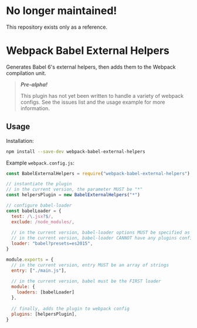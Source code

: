 # No longer maintained!
This repository exists only as a reference.

# Webpack Babel External Helpers
Generates Babel 6's external helpers, then adds them to the Webpack compilation unit.

> ***Pre-alpha!***
>
> This plugin has not yet been written to handle a variety of webpack configs.
> See the issues list and the usage example for more information.

## Usage
Installation:
```sh
npm install --save-dev webpack-babel-external-helpers
```

Example `webpack.config.js`:
```js
const BabelExternalHelpers = require("webpack-babel-external-helpers")

// instantiate the plugin
// in the current version, the parameter MUST be "*"
const helpersPlugin = new BabelExternalHelpers("*")

// configure babel-loader
const babelLoader = {
  test: /\.jsx?$/,
  exclude: /node_modules/,
  
  // in the current version, babel-loader options MUST be specified as a query string
  // in the current version, babel-loader CANNOT have any plugins configured
  loader: "babel?presets=es2015",
}

module.exports = {
  // in the current version, entry MUST be an array of strings
  entry: ["./main.js"],
  
  // in the current version, babel must be the FIRST loader
  module: {
    loaders: [babelLoader]
  },
  
  // finally, adds the plugin to webpack config
  plugins: [helpersPlugin],
}
```
